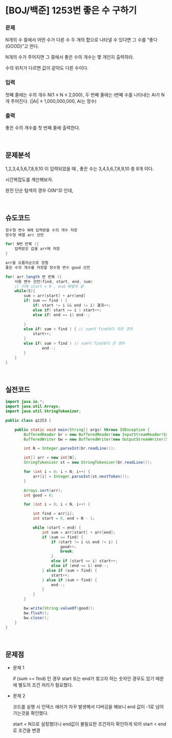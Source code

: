 # [BOJ/백준] 1253번 좋은 수 구하기

### 문제

N개의 수 중에서 어떤 수가 다른 수 두 개의 합으로 나타낼 수 있다면 그 수를 “좋다(GOOD)”고 한다.

N개의 수가 주어지면 그 중에서 좋은 수의 개수는 몇 개인지 출력하라.

수의 위치가 다르면 값이 같아도 다른 수이다.

### 입력

첫째 줄에는 수의 개수 N(1 ≤ N ≤ 2,000), 두 번째 줄에는 i번째 수를 나타내는 Ai가 N개 주어진다. (|Ai| ≤ 1,000,000,000, Ai는 정수)

### 출력

좋은 수의 개수를 첫 번째 줄에 출력한다.

<br/>

## 문제분석

1,2,3,4,5,6,7,8,9,10 이 입력되었을 때 , 좋은 수는 3,4,5,6,7,8,9,10 총 8개 이다.

시간복잡도를 계산해보자.

완전 단순 탐색의 경우 O(N^3)  인데,

<br/>

## 슈도코드

```java
정수형 변수 N에 입력받을 수의 개수 저장
정수형 배열 arr 선언

for( N번 반복 ){
	입력받은 값을 arr에 저장
}

arr을 오름차순으로 정렬
좋은 수의 개수를 저장할 정수형 변수 good 선언

for( arr.length 번 반복 ){
	사용 변수 선언(find, start, end, sum)
	// 이때 start = 0 , end 배열의 끝
	while(S){
		sum = arr[start] + arr[end]
		if( sum == find ) {
			if( start != i && end != i) 결과++;
			else if( start == i ) start++;
			else if( end == i) end--;
	
		} 
		else if( sum < find ) { // sum이 find보다 작은 경우
			start++;
		}
		else if( sum > find ) // sum이 find보다 큰 경우
				end--;
		}
	}
}
```

<br>

## 실전코드

```java
import java.io.*;
import java.util.Arrays;
import java.util.StringTokenizer;

public class q1253 {

    public static void main(String[] args) throws IOException {
        BufferedReader br = new BufferedReader(new InputStreamReader(System.in));
        BufferedWriter bw = new BufferedWriter(new OutputStreamWriter(System.out));

        int N = Integer.parseInt(br.readLine());

        int[] arr = new int[N];
        StringTokenizer st = new StringTokenizer(br.readLine());

        for (int i = 0; i < N; i++) {
            arr[i] = Integer.parseInt(st.nextToken());
        }

        Arrays.sort(arr);
        int good = 0;

        for (int i = 0; i < N; i++) {

            int find = arr[i];
            int start = 0, end = N - 1;

            while (start < end) {
                int sum = arr[start] + arr[end];
                if (sum == find) {
                    if (start != i && end != i) {
                        good++;
                        break;
                    }
                    else if (start == i) start++;
                    else if (end == i) end--;
                } else if (sum < find) {
                    start++;
                } else if (sum > find) {
                    end--;
                }
            }
        }

        bw.write(String.valueOf(good));
        bw.flush();
        bw.close();
    }
}
```

<br>

## 문제점
- 문제 1
    
    if (sum == find) 인 경우 start 또는 end가 찾고자 하는 숫자인 경우도 있기 때문에 별도의 조건 처리가 필요했다.
    

- 문제 2
    
    코드를 실행 시 인덱스 에러가 자꾸 발생해서 디버깅을 해보니 end 값이 -1로 넘어가는것을 확인했다.
    
    start < N으로 설정했더니 end값이 불필요한 조건까지 확인하게 되어 start < end로 조건을 변경
